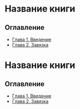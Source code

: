 <!DOCTYPE html>
<html>
<head>
    <title>Моя книга</title>
    <meta charset="UTF-8">
    <link rel="stylesheet" href="стили.css">
</head>
<body>
    <div class="container">
        <h1>Название книги</h1>
        <div class="chapters">
            <h2>Оглавление</h2>
            <ul>
                <li><a href="главы/01_введение.md">Глава 1. Введение</a></li>
                <li><a href="главы/02_завязка.md">Глава 2. Завязка</a></li>
            </ul>
        </div>
    </div>
</body>
</html>
<!DOCTYPE html>
<html>
<head>
    <title>Моя книга</title>
    <meta charset="UTF-8">
    <link rel="stylesheet" href="стили.css">
</head>
<body>
    <div class="container">
        <h1>Название книги</h1>
        <div class="chapters">
            <h2>Оглавление</h2>
            <ul>
                <li><a href="главы/01_введение.md">Глава 1. Введение</a></li>
                <li><a href="главы/02_завязка.md">Глава 2. Завязка</a></li>
            </ul>
        </div>
    </div>
</body>
</html>
